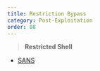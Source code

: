 ```yaml
---
title: Restriction Bypass
category: Post-Exploitation
order: 88
---
```


> **Restricted Shell** 

* [SANS](https://pen-testing.sans.org/blog/2017/12/06/a-spot-of-tee)
